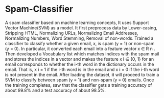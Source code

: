 # Spam-Classifier
A spam classifier based on machine learning concepts, It uses Support Vector Machine(SVM) as a model. It first preprocess data by Lower-casing, Stripping HTML, Normalizing URLs, Normalizing Email Addresses, Normalizing Numbers, Word Stemming, Removal of non-words. Trained a classifier to classify whether a given email, x, is spam (y = 1) or non-spam (y = 0). In particular, it converted each email into a feature vector x ∈ R n . Then developed a Vocabulary list which matches indices with the spam mail and stores the indices in a vector and makes the feature x i ∈ {0, 1} for an email corresponds to whether the i-th word in the dictionary occurs in the email. That is, x i = 1 if the i-th word is in the email and x i = 0 if the i-th word is not present in the email.  After loading the dataset, it will proceed to train a SVM to classify between spam (y = 1) and non-spam (y = 0) emails. Once the training completes, saw that the classifier gets a training accuracy of about 99.8% and a test accuracy of about 98.5%.
